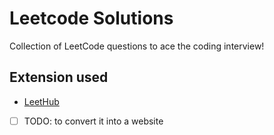 # Leetcode Solutions
Collection of LeetCode questions to ace the coding interview! 

## Extension used
-  [LeetHub](https://github.com/QasimWani/LeetHub)
- [ ] TODO: to convert it into a website
